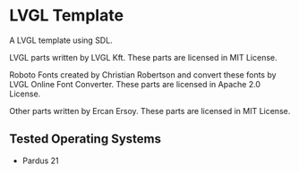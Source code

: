 # LVGL Template

A LVGL template using SDL.

LVGL parts written by LVGL Kft. These parts are licensed in MIT License.

Roboto Fonts created by Christian Robertson and convert these fonts
by LVGL Online Font Converter. These parts are licensed in Apache 2.0
License.

Other parts written by Ercan Ersoy. These parts are licensed in
MIT License.

## Tested Operating Systems

* Pardus 21

